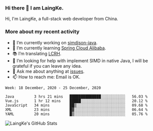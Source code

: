### Hi there 👋 I am LaingKe.

Hi, I'm LaingKe, a full-stack web developer from China.

### More about my recent activity

- 🔭 I’m currently working on [simdjson-java](https://github.com/laingke/simdjson-java).
- 🌱 I’m currently learning [Spring Cloud Alibaba](https://github.com/alibaba/spring-cloud-alibaba).
- :books: I’m translating [LCRH](https://github.com/LCTT/LCRH).
- 🤔 I’m looking for help with implement SIMD in native Java, I will be grateful if you can leave any idea.
- 💬 Ask me about anything at [issues](https://github.com/laingke/laingke/issues).
- 📫 How to reach me: Email is OK.

<!--START_SECTION:waka-->
```text
Week: 18 December, 2020 - 25 December, 2020

Java         3 hrs 21 mins   ██████████████░░░░░░░░░░░   56.03 % 
Vue.js       1 hr 12 mins    █████░░░░░░░░░░░░░░░░░░░░   20.12 % 
JavaScript   34 mins         ██▒░░░░░░░░░░░░░░░░░░░░░░   09.68 % 
XML          23 mins         █▓░░░░░░░░░░░░░░░░░░░░░░░   06.64 % 
YAML         20 mins         █▒░░░░░░░░░░░░░░░░░░░░░░░   05.76 % 
```
<!--END_SECTION:waka-->

![LaingKe's GitHub Stats](https://github-readme-stats.vercel.app/api?username=laingke&show_icons=true&theme=nightowl&count_private=true)
